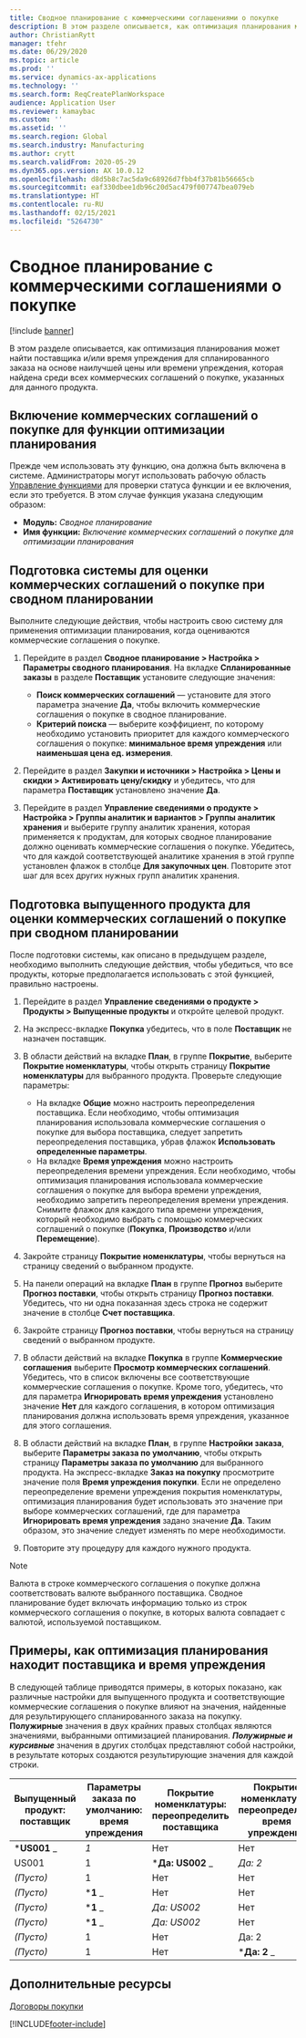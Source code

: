 ```yaml
---
title: Сводное планирование с коммерческими соглашениями о покупке
description: В этом разделе описывается, как оптимизация планирования может найти поставщика и/или время упреждения для спланированного заказа на основе наилучшей цены или времени упреждения, которые находятся в коммерческих соглашениях о покупке.
author: ChristianRytt
manager: tfehr
ms.date: 06/29/2020
ms.topic: article
ms.prod: ''
ms.service: dynamics-ax-applications
ms.technology: ''
ms.search.form: ReqCreatePlanWorkspace
audience: Application User
ms.reviewer: kamaybac
ms.custom: ''
ms.assetid: ''
ms.search.region: Global
ms.search.industry: Manufacturing
ms.author: crytt
ms.search.validFrom: 2020-05-29
ms.dyn365.ops.version: AX 10.0.12
ms.openlocfilehash: d8d5b8c7ac5da9c68926d7fbb4f37b81b56665cb
ms.sourcegitcommit: eaf330dbee1db96c20d5ac479f007747bea079eb
ms.translationtype: HT
ms.contentlocale: ru-RU
ms.lasthandoff: 02/15/2021
ms.locfileid: "5264730"
---
```

# <a name="master-planning-with-purchase-trade-agreements"></a>Сводное планирование с коммерческими соглашениями о покупке

[!include [banner](../../includes/banner.md)]

В этом разделе описывается, как оптимизация планирования может найти поставщика и/или время упреждения для спланированного заказа на основе наилучшей цены или времени упреждения, которая найдена среди всех коммерческих соглашений о покупке, указанных для данного продукта.

## <a name="turn-on-the-purchase-trade-agreements-for-planning-optimization-feature"></a>Включение коммерческих соглашений о покупке для функции оптимизации планирования

Прежде чем использовать эту функцию, она должна быть включена в системе. Администраторы могут использовать рабочую область [Управление функциями](../../../fin-ops-core/fin-ops/get-started/feature-management/feature-management-overview.md) для проверки статуса функции и ее включения, если это требуется. В этом случае функция указана следующим образом:

- **Модуль:** *Сводное планирование*
- **Имя функции:** *Включение коммерческих соглашений о покупке для оптимизации планирования*

## <a name="prepare-your-system-to-evaluate-purchase-trade-agreements-during-master-planning"></a>Подготовка системы для оценки коммерческих соглашений о покупке при сводном планировании

Выполните следующие действия, чтобы настроить свою систему для применения оптимизации планирования, когда оцениваются коммерческие соглашения о покупке.

1. Перейдите в раздел **Сводное планирование \> Настройка \> Параметры сводного планирования**. На вкладке **Спланированные заказы** в разделе **Поставщик** установите следующие значения:

    - **Поиск коммерческих соглашений** — установите для этого параметра значение **Да**, чтобы включить коммерческие соглашения о покупке в сводное планирование.
    - **Критерий поиска** — выберите коэффициент, по которому необходимо установить приоритет для каждого коммерческого соглашения о покупке: **минимальное время упреждения** или **наименьшая цена ед. измерения**.

1. Перейдите в раздел **Закупки и источники \> Настройка \> Цены и скидки \> Активировать цену/скидку** и убедитесь, что для параметра **Поставщик** установлено значение **Да**.
1. Перейдите в раздел **Управление сведениями о продукте \> Настройка \> Группы аналитик и вариантов \> Группы аналитик хранения** и выберите группу аналитик хранения, которая применяется к продуктам, для которых сводное планирование должно оценивать коммерческие соглашения о покупке. Убедитесь, что для каждой соответствующей аналитике хранения в этой группе установлен флажок в столбце **Для закупочных цен**. Повторите этот шаг для всех других нужных групп аналитик хранения.

## <a name="prepare-a-released-product-to-evaluate-purchase-trade-agreements-during-master-planning"></a>Подготовка выпущенного продукта для оценки коммерческих соглашений о покупке при сводном планировании

После подготовки системы, как описано в предыдущем разделе, необходимо выполнить следующие действия, чтобы убедиться, что все продукты, которые предполагается использовать с этой функцией, правильно настроены.

1. Перейдите в раздел **Управление сведениями о продукте \> Продукты \> Выпущенные продукты** и откройте целевой продукт.
1. На экспресс-вкладке **Покупка** убедитесь, что в поле **Поставщик** не назначен поставщик.
1. В области действий на вкладке **План**, в группе **Покрытие**, выберите **Покрытие номенклатуры**, чтобы открыть страницу **Покрытие номенклатуры** для выбранного продукта. Проверьте следующие параметры:

    - На вкладке **Общие** можно настроить переопределения поставщика. Если необходимо, чтобы оптимизация планирования использовала коммерческие соглашения о покупке для выбора поставщика, следует запретить переопределения поставщика, убрав флажок **Использовать определенные параметры**.
    - На вкладке **Время упреждения** можно настроить переопределения времени упреждения. Если необходимо, чтобы оптимизация планирования использовала коммерческие соглашения о покупке для выбора времени упреждения, необходимо запретить переопределения времени упреждения. Снимите флажок для каждого типа времени упреждения, который необходимо выбрать с помощью коммерческих соглашений о покупке (**Покупка**, **Производство** и/или **Перемещение**).

1. Закройте страницу **Покрытие номенклатуры**, чтобы вернуться на страницу сведений о выбранном продукте.
1. На панели операций на вкладке **План** в группе **Прогноз** выберите **Прогноз поставки**, чтобы открыть страницу **Прогноз поставки**. Убедитесь, что ни одна показанная здесь строка не содержит значение в столбце **Счет поставщика**.
1. Закройте страницу **Прогноз поставки**, чтобы вернуться на страницу сведений о выбранном продукте.
1. В области действий на вкладке **Покупка** в группе **Коммерческие соглашения** выберите **Просмотр коммерческих соглашений**. Убедитесь, что в список включены все соответствующие коммерческие соглашения о покупке. Кроме того, убедитесь, что для параметра **Игнорировать время упреждения** установлено значение **Нет** для каждого соглашения, в котором оптимизация планирования должна использовать время упреждения, указанное для этого соглашения.
1. В области действий на вкладке **План**, в группе **Настройки заказа**, выберите **Параметры заказа по умолчанию**, чтобы открыть страницу **Параметры заказа по умолчанию** для выбранного продукта. На экспресс-вкладке **Заказ на покупку** просмотрите значение поля **Время упреждения покупки**. Если не определено переопределение времени упреждения покрытия номенклатуры, оптимизация планирования будет использовать это значение при выборе коммерческих соглашений, где для параметра **Игнорировать время упреждения** задано значение **Да**. Таким образом, это значение следует изменять по мере необходимости.
1. Повторите эту процедуру для каждого нужного продукта.

> [!NOTE]
> Валюта в строке коммерческого соглашения о покупке должна соответствовать валюте выбранного поставщика. Сводное планирование будет включать информацию только из строк коммерческого соглашения о покупке, в которых валюта совпадает с валютой, используемой поставщиком.

## <a name="examples-of-how-planning-optimization-finds-vendor-and-lead-times"></a>Примеры, как оптимизация планирования находит поставщика и время упреждения

В следующей таблице приводятся примеры, в которых показано, как различные настройки для выпущенного продукта и соответствующие коммерческие соглашения о покупке влияют на значения, найденные для результирующего спланированного заказа на покупку. **Полужирные** значения в двух крайних правых столбцах являются значениями, выбранными оптимизацией планирования. **_Полужирные и курсивные_** значения в других столбцах представляют собой настройки, в результате которых создаются результирующие значения для каждой строки.

| Выпущенный продукт: поставщик | Параметры заказа по умолчанию: время упреждения | Покрытие номенклатуры: переопределить поставщика | Покрытие номенклатуры: переопределить время упреждения | Коммерческое соглашение: поставщик | Коммерческое соглашение: время упреждения | Коммерческое соглашение: игнорировать время упреждения | Результирующий поставщик | Результирующее время упреждения |
| --- | --- | --- | --- | --- | --- | --- | --- | --- |
| ***US001** _ | _*_1_*_ | Нет | Нет | US003 | 3 | Нет | **US001** | **1** |
| US001 | 1 | ***Да: US002** _ | _*_Да: 2_*_ | US003 | 3 | Нет | **US002** | **2** |
| *(Пусто)* | 1 | Нет | Нет | ***US003** _ | _*_3_*_ | Нет | **US003** | **3** |
| *(Пусто)* | ***1** _ | Нет | Нет | _*_US003_*_ | 3 | Да | **US003** | **1** |
| *(Пусто)* | ***1** _ | _*_Да: US002_*_ | Нет | US003 | 3 | Нет | **US002** | **1** |
| *(Пусто)* | ***1** _ | _*_Да: US002_*_ | Нет | US003 | 3 | Нет | **US002** | **1** |
| *(Пусто)* | 1 | Нет | Да: 2 | ***US003** _ | _*_3_*_ | Нет | **US003** | **3** |
| *(Пусто)* | 1 | Нет | ***Да: 2** _ | _*_US003_*_ | 3 | Да | **US003** | **2** |

## <a name="additional-resources"></a>Дополнительные ресурсы

[Договоры покупки](../../procurement/purchase-agreements.md)


[!INCLUDE[footer-include](../../../includes/footer-banner.md)]